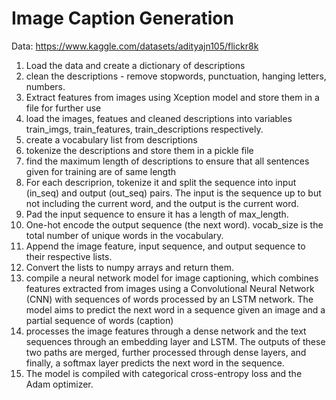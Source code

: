 # Image Caption Generation

Data: https://www.kaggle.com/datasets/adityajn105/flickr8k

1. Load the data and create a dictionary of descriptions
2. clean the descriptions - remove stopwords, punctuation, hanging letters, numbers.
3. Extract features from images using Xception model and store them in a file for further use
4. load the images, featues and cleaned descriptions into variables train_imgs, train_features, train_descriptions respectively.
5. create a vocabulary list from descriptions
6. tokenize the descriptions and store them in a pickle file
7. find the maximum length of descriptions to ensure that all sentences given for training are of same length
8. For each descriprion, tokenize it and split the sequence into input (in_seq) and output (out_seq) pairs. The input is the sequence up to but not including the current word, and the output is the current word.
9. Pad the input sequence to ensure it has a length of max_length.
10. One-hot encode the output sequence (the next word). vocab_size is the total number of unique words in the vocabulary.
11. Append the image feature, input sequence, and output sequence to their respective lists.
12. Convert the lists to numpy arrays and return them.
13. compile a neural network model for image captioning, which combines features extracted from images using a Convolutional Neural Network (CNN) with sequences of words processed by an LSTM network. The model aims to predict the next word in a sequence given an image and a partial sequence of words (caption)
14. processes the image features through a dense network and the text sequences through an embedding layer and LSTM. The outputs of these two paths are merged, further processed through dense layers, and finally, a softmax layer predicts the next word in the sequence.
15. The model is compiled with categorical cross-entropy loss and the Adam optimizer.


